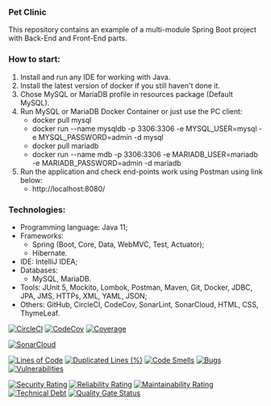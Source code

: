 ### Pet Clinic
This repository contains an example of a multi-module Spring Boot project with Back-End and Front-End parts.



### How to start:
1. Install and run any IDE for working with Java.
2. Install the latest version of docker if you still haven't done it.
3. Chose MySQL or MariaDB profile in resources package (Default MySQL).
4. Run MySQL or MariaDB Docker Container or just use the PC client:
   - docker pull mysql
   - docker run --name mysqldb -p 3306:3306 -e MYSQL_USER=mysql -e MYSQL_PASSWORD=admin -d mysql
   - docker pull mariadb
   - docker run --name mdb -p 3306:3306 -e MARIADB_USER=mariadb -e MARIADB_PASSWORD=admin -d mariadb
5. Run the application and check end-points work using Postman using link below:
   - http://localhost:8080/



### Technologies:
- Programming language: Java 11;
- Frameworks:
  - Spring (Boot, Core, Data, WebMVC, Test, Actuator);
  - Hibernate.
- IDE: IntelliJ IDEA;
- Databases:
  - MySQL, MariaDB.
- Tools: JUnit 5, Mockito, Lombok, Postman, Maven, Git, Docker, JDBC, JPA, JMS, HTTPs, XML, YAML, JSON;
- Others: GitHub, CircleCI, CodeCov, SonarLint, SonarCloud, HTML, CSS, ThymeLeaf.

[![CircleCI](https://circleci.com/gh/Crazy-pro/pet-clinic.svg?style=svg)](https://app.circleci.com/gh/Crazy-pro/pet-clinic)
[![CodeCov](https://codecov.io/gh/Crazy-pro/pet-clinic/branch/master/graph/badge.svg)](https://codecov.io/gh/Crazy-pro/pet-clinic)
[![Coverage](https://sonarcloud.io/api/project_badges/measure?project=Crazy-pro_pet-clinic&metric=coverage)](https://sonarcloud.io/summary/new_code?id=Crazy-pro_pet-clinic)

[![SonarCloud](https://sonarcloud.io/images/project_badges/sonarcloud-black.svg)](https://sonarcloud.io/summary/new_code?id=Crazy-pro_pet-clinic)

[![Lines of Code](https://sonarcloud.io/api/project_badges/measure?project=Crazy-pro_pet-clinic&metric=ncloc)](https://sonarcloud.io/summary/new_code?id=Crazy-pro_pet-clinic)
[![Duplicated Lines (%)](https://sonarcloud.io/api/project_badges/measure?project=Crazy-pro_pet-clinic&metric=duplicated_lines_density)](https://sonarcloud.io/summary/new_code?id=Crazy-pro_pet-clinic)
[![Code Smells](https://sonarcloud.io/api/project_badges/measure?project=Crazy-pro_pet-clinic&metric=code_smells)](https://sonarcloud.io/summary/new_code?id=Crazy-pro_pet-clinic)
[![Bugs](https://sonarcloud.io/api/project_badges/measure?project=Crazy-pro_pet-clinic&metric=bugs)](https://sonarcloud.io/summary/new_code?id=Crazy-pro_pet-clinic)
[![Vulnerabilities](https://sonarcloud.io/api/project_badges/measure?project=Crazy-pro_pet-clinic&metric=vulnerabilities)](https://sonarcloud.io/summary/new_code?id=Crazy-pro_pet-clinic)

[![Security Rating](https://sonarcloud.io/api/project_badges/measure?project=Crazy-pro_pet-clinic&metric=security_rating)](https://sonarcloud.io/summary/new_code?id=Crazy-pro_pet-clinic)
[![Reliability Rating](https://sonarcloud.io/api/project_badges/measure?project=Crazy-pro_pet-clinic&metric=reliability_rating)](https://sonarcloud.io/summary/new_code?id=Crazy-pro_pet-clinic)
[![Maintainability Rating](https://sonarcloud.io/api/project_badges/measure?project=Crazy-pro_pet-clinic&metric=sqale_rating)](https://sonarcloud.io/summary/new_code?id=Crazy-pro_pet-clinic)
[![Technical Debt](https://sonarcloud.io/api/project_badges/measure?project=Crazy-pro_pet-clinic&metric=sqale_index)](https://sonarcloud.io/summary/new_code?id=Crazy-pro_pet-clinic)
[![Quality Gate Status](https://sonarcloud.io/api/project_badges/measure?project=Crazy-pro_pet-clinic&metric=alert_status)](https://sonarcloud.io/summary/new_code?id=Crazy-pro_pet-clinic)
